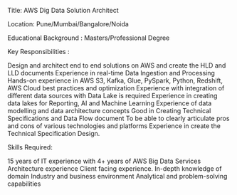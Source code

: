 Title: AWS Dig Data Solution Architect



Location: Pune/Mumbai/Bangalore/Noida



Educational Background : Masters/Professional Degree



Key Responsibilities :

Design and architect end to end solutions on AWS and create the HLD and LLD documents
Experience in real-time Data Ingestion and Processing
Hands-on experience in AWS S3, Kafka, Glue, PySpark, Python, Redshift, AWS Cloud best practices and optimization
Experience with integration of different data sources with Data Lake is required
Experience in creating data lakes for Reporting, AI and Machine Learning
Experience of data modelling and data architecture concepts
Good in Creating Technical Specifications and Data Flow document
To be able to clearly articulate pros and cons of various technologies and platforms
Experience in create the Technical Specification Design.


Skills Required:

15 years of IT experience with 4+ years of AWS Big Data Services Architecture experience
Client facing experience.
In-depth knowledge of domain Industry and business environment
Analytical and problem-solving capabilities
